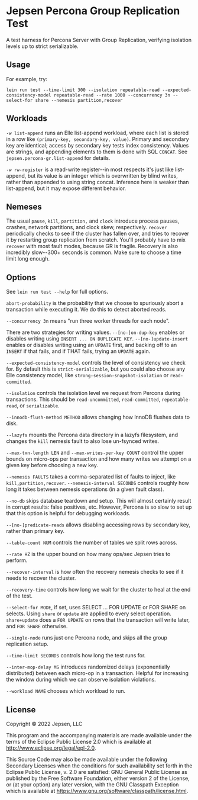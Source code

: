 # Jepsen Percona Group Replication Test

A test harness for Percona Server with Group Replication, verifying isolation
levels up to strict serializable.

## Usage

For example, try:

```
lein run test --time-limit 300 --isolation repeatable-read --expected-consistency-model repeatable-read --rate 1000 --concurrency 3n --select-for share --nemesis partition,recover
```

## Workloads

`-w list-append` runs an Elle list-append workload, where each list is stored
in a row like `(primary-key, secondary-key, value)`. Primary and secondary key
are identical; access by secondary key tests index consistency. Values are
strings, and appending elements to them is done with SQL `CONCAT`. See `jepsen.percona-gr.list-append` for details.

`-w rw-register` is a read-write register--in most respects it's just like
list-append, but its value is an integer which is overwritten by blind writes,
rather than appended to using string concat. Inference here is weaker than
list-append, but it may expose different behavior.

## Nemeses

The usual `pause`, `kill`, `partition,` and `clock` introduce process pauses,
crashes, network partitions, and clock skew, respectively. `recover`
periodically checks to see if the cluster has fallen over, and tries to recover
it by restarting group replication from scratch. You'll probably have to mix
`recover` with most fault modes, because GR is fragile. Recovery is also
incredibly slow--300+ seconds is common. Make sure to choose a time limit long
enough.

## Options

See `lein run test --help` for full options.

`abort-probability` is the probability that we choose to spuriously abort a
transaction while executing it. We do this to detect aborted reads.

`--concurrency 3n` means "run three worker threads for each node".

There are two strategies for writing values. `--[no-]on-dup-key` enables or
disables writing using `INSERT ... ON DUPLICATE KEY`. `--[no-]update-insert`
enables or disables writing using an `UPDATE` first, and backing off to an
`INSERT` if that fails, and if THAT fails, trying an `UPDATE` again.

`--expected-consistency-model` controls the level of consistency we check for.
By default this is `strict-serializable`, but you could also choose any Elle
consistency model, like `strong-session-snapshot-isolation` or
`read-committed`.

`--isolation` controls the isolation level we request from Percona during transactions. This should be `read-uncommitted`, `read-committed`, `repeatable-read`, or `serializable`.

`--innodb-flush-method METHOD` allows changing how InnoDB flushes data to disk.

`--lazyfs` mounts the Percona data directory in a lazyfs filesystem, and changes the `kill` nemesis fault to also lose un-fsynced writes.

`--max-txn-length LEN` and `--max-writes-per-key COUNT` control the upper
bounds on micro-ops per transaction and how many writes we attempt on a given
key before choosing a new key.

`--nemesis FAULTS` takes a comma-separated list of faults to inject, like
`kill,partition,recover`. `--nemesis-interval SECONDS` controls roughly how
long it takes between nemesis operations (in a given fault class).

`--no-db` skips database teardown and setup. This will almost certainly result
in corrupt results: false positives, etc. However, Percona is so slow to set up
that this option is helpful for debugging workloads.

`--[no-]predicate-reads` allows disabling accessing rows by secondary key, rather than primary key.

`--table-count NUM` controls the number of tables we split rows across.

`--rate HZ` is the upper bound on how many ops/sec Jepsen tries to perform.

`--recover-interval` is how often the recovery nemesis checks to see if it needs to recover the cluster.

`--recovery-time` controls how long we wait for the cluster to heal at the
end of the test.

`--select-for MODE`, if set, uses SELECT ... FOR UPDATE or FOR SHARE on
selects. Using `share` or `update` are applied to every select operation.
`share+update` does a `FOR UPDATE` on rows that the transaction will write
later, and `FOR SHARE` otherwise.

`--single-node` runs just one Percona node, and skips all the group replication
setup.

`--time-limit SECONDS` controls how long the test runs for.

`--inter-mop-delay MS` introduces randomized delays (exponentially distributed) between each micro-op in a transaction. Helpful for increasing the window during which we can observe isolation violations.

`--workload NAME` chooses which workload to run.

## License

Copyright © 2022 Jepsen, LLC

This program and the accompanying materials are made available under the
terms of the Eclipse Public License 2.0 which is available at
http://www.eclipse.org/legal/epl-2.0.

This Source Code may also be made available under the following Secondary
Licenses when the conditions for such availability set forth in the Eclipse
Public License, v. 2.0 are satisfied: GNU General Public License as published by
the Free Software Foundation, either version 2 of the License, or (at your
option) any later version, with the GNU Classpath Exception which is available
at https://www.gnu.org/software/classpath/license.html.
